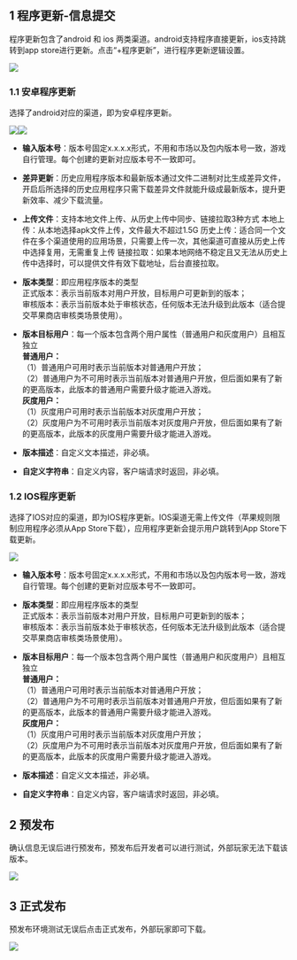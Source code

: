 ## 1 程序更新-信息提交
程序更新包含了android 和 ios 两类渠道。android支持程序直接更新，ios支持跳转到app store进行更新。点击“+程序更新”，进行程序更新逻辑设置。

![](http://imgcache.tce.fsphere.cn/static/mc.qcloudimg.com/static/img/bba4c21fad759e92907fbc335b31965d/yingyongchengxu%2B.png)

### 1.1 安卓程序更新

选择了android对应的渠道，即为安卓程序更新。

![](http://imgcache.tce.fsphere.cn/static/mc.qcloudimg.com/static/img/ecce7a75f2b8852fe15345a8235edd02/ad-apk1.png)![](http://imgcache.tce.fsphere.cn/static/mc.qcloudimg.com/static/img/9453b27e85ff8dedc7f460f72d77f286/ad-apk2.png)

- **输入版本号**：版本号固定x.x.x.x形式，不用和市场以及包内版本号一致，游戏自行管理。每个创建的更新对应版本号不一致即可。

- **差异更新**：历史应用程序版本和最新版本通过文件二进制对比生成差异文件，开启后所选择的历史应用程序只需下载差异文件就能升级成最新版本，提升更新效率、减少下载流量。

- **上传文件**：支持本地文件上传、从历史上传中同步、链接拉取3种方式 本地上传：从本地选择apk文件上传，文件最大不超过1.5G 历史上传：适合同一个文件在多个渠道使用的应用场景，只需要上传一次，其他渠道可直接从历史上传中选择复用，无需重复上传 链接拉取：如果本地网络不稳定且又无法从历史上传中选择时，可以提供文件有效下载地址，后台直接拉取。

- **版本类型**：即应用程序版本的类型    
正式版本：表示当前版本对用户开放，目标用户可更新到的版本；  
审核版本：表示当前版本处于审核状态，任何版本无法升级到此版本（适合提交苹果商店审核类场景使用）。

- **版本目标用户**：每一个版本包含两个用户属性（普通用户和灰度用户）且相互独立   
**普通用户：**  
（1）普通用户可用时表示当前版本对普通用户开放；  
（2）普通用户为不可用时表示当前版本对普通用户开放，但后面如果有了新的更高版本，此版本的普通用户需要升级才能进入游戏。   
**灰度用户：**  
（1）灰度用户可用时表示当前版本对灰度用户开放；  
（2）灰度用户为不可用时表示当前版本对灰度用户开放，但后面如果有了新的更高版本，此版本的灰度用户需要升级才能进入游戏。

- **版本描述**：自定义文本描述，非必填。

- **自定义字符串**：自定义内容，客户端请求时返回，非必填。




### 1.2  IOS程序更新

选择了IOS对应的渠道，即为IOS程序更新。IOS渠道无需上传文件（苹果规则限制应用程序必须从App Store下载），应用程序更新会提示用户跳转到App Store下载更新。

![](http://imgcache.tce.fsphere.cn/static/mc.qcloudimg.com/static/img/e9c3b37d333c2790a30c0cc937885f2b/image.png)

- **输入版本号**：版本号固定x.x.x.x形式，不用和市场以及包内版本号一致，游戏自行管理。每个创建的更新对应版本号不一致即可。


- **版本类型**：即应用程序版本的类型    
正式版本：表示当前版本对用户开放，目标用户可更新到的版本；  
审核版本：表示当前版本处于审核状态，任何版本无法升级到此版本（适合提交苹果商店审核类场景使用）。

- **版本目标用户**：每一个版本包含两个用户属性（普通用户和灰度用户）且相互独立   
**普通用户：**  
（1）普通用户可用时表示当前版本对普通用户开放；  
（2）普通用户为不可用时表示当前版本对普通用户开放，但后面如果有了新的更高版本，此版本的普通用户需要升级才能进入游戏。   
**灰度用户：**  
（1）灰度用户可用时表示当前版本对灰度用户开放；  
（2）灰度用户为不可用时表示当前版本对灰度用户开放，但后面如果有了新的更高版本，此版本的灰度用户需要升级才能进入游戏。

- **版本描述**：自定义文本描述，非必填。

- **自定义字符串**：自定义内容，客户端请求时返回，非必填。


## 2 预发布

确认信息无误后进行预发布，预发布后开发者可以进行测试，外部玩家无法下载该版本。

![](http://imgcache.tce.fsphere.cn/static/mc.qcloudimg.com/static/img/5519c6daad6ba99aa1cf7a0411981359/image.png)


## 3 正式发布

预发布环境测试无误后点击正式发布，外部玩家即可下载。

![](http://imgcache.tce.fsphere.cn/static/mc.qcloudimg.com/static/img/619ff84eddc29bdf54938fb940b6e7d8/zhengshifabu.png)